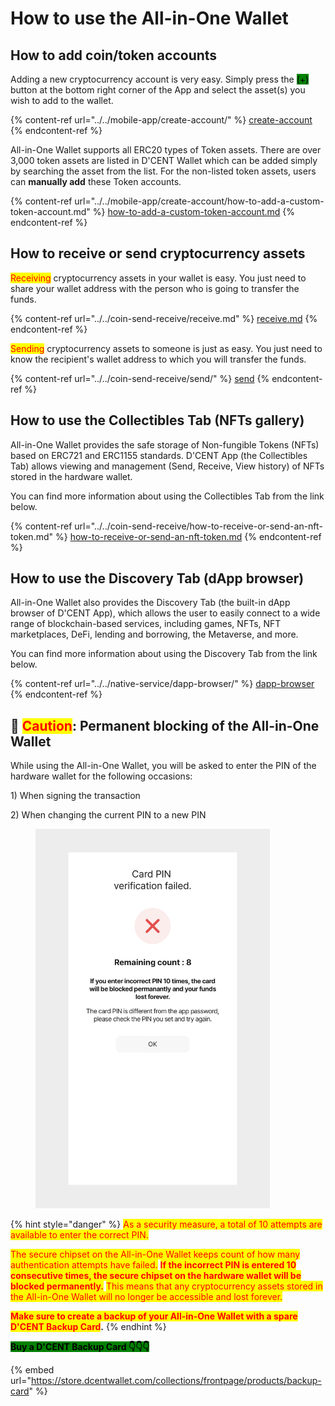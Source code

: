 # How to use the All-in-One Wallet

## How to add coin/token accounts

Adding a new cryptocurrency account is very easy. Simply press the <mark style="background-color:green;">(+)</mark> button at the bottom right corner of the App and select the asset(s) you wish to add to the wallet.&#x20;

{% content-ref url="../../mobile-app/create-account/" %}
[create-account](../../mobile-app/create-account/)
{% endcontent-ref %}

All-in-One Wallet supports all ERC20 types of Token assets. There are over 3,000 token assets are listed in D'CENT Wallet which can be added simply by searching the asset from the list. For the non-listed token assets, users can **manually add** these Token accounts.

{% content-ref url="../../mobile-app/create-account/how-to-add-a-custom-token-account.md" %}
[how-to-add-a-custom-token-account.md](../../mobile-app/create-account/how-to-add-a-custom-token-account.md)
{% endcontent-ref %}

## How to receive or send cryptocurrency assets

<mark style="color:red;">Receiving</mark> cryptocurrency assets in your wallet is easy. You just need to share your wallet address with the person who is going to transfer the funds.

{% content-ref url="../../coin-send-receive/receive.md" %}
[receive.md](../../coin-send-receive/receive.md)
{% endcontent-ref %}

<mark style="color:red;">Sending</mark> cryptocurrency assets to someone is just as easy. You just need to know the recipient's wallet address to which you will transfer the funds.

{% content-ref url="../../coin-send-receive/send/" %}
[send](../../coin-send-receive/send/)
{% endcontent-ref %}

## How to use the Collectibles Tab (NFTs gallery)

All-in-One Wallet provides the safe storage of Non-fungible Tokens (NFTs) based on ERC721 and ERC1155 standards. D'CENT App (the Collectibles Tab) allows viewing and management (Send, Receive, View history) of NFTs stored in the hardware wallet.

You can find more information about using the Collectibles Tab from the link below.

{% content-ref url="../../coin-send-receive/how-to-receive-or-send-an-nft-token.md" %}
[how-to-receive-or-send-an-nft-token.md](../../coin-send-receive/how-to-receive-or-send-an-nft-token.md)
{% endcontent-ref %}

## How to use the Discovery Tab (dApp browser)

All-in-One Wallet also provides the Discovery Tab (the built-in dApp browser of D'CENT App), which allows the user to easily connect to a wide range of blockchain-based services, including games, NFTs, NFT marketplaces, DeFi, lending and borrowing, the Metaverse, and more.

You can find more information about using the Discovery Tab from the link below.

{% content-ref url="../../native-service/dapp-browser/" %}
[dapp-browser](../../native-service/dapp-browser/)
{% endcontent-ref %}

## 🚨 <mark style="color:red;">Caution</mark>: Permanent blocking of the All-in-One Wallet

While using the All-in-One Wallet, you will be asked to enter the PIN of the hardware wallet for the following occasions:&#x20;

1\) When signing the transaction

2\) When changing the current PIN to a new PIN

<div align="left"><figure><img src="../../.gitbook/assets/19.jpg" alt="" width="375"><figcaption></figcaption></figure></div>

{% hint style="danger" %}
<mark style="color:red;">As a security measure, a total of 10 attempts are available to enter the correct PIN.</mark>&#x20;

<mark style="color:red;">The secure chipset on the All-in-One Wallet keeps count of how many authentication attempts have failed.</mark> <mark style="color:red;"></mark><mark style="color:red;">**If the incorrect PIN is entered 10 consecutive times, the secure chipset on the hardware wallet will be blocked permanently.**</mark> <mark style="color:red;"></mark><mark style="color:red;">This means that any cryptocurrency assets stored in the All-in-One Wallet will no longer be accessible and lost forever.</mark>



<mark style="color:red;">**Make sure to create a backup of your All-in-One Wallet with a spare D'CENT Backup Card**</mark>**.**
{% endhint %}

<mark style="background-color:green;">**Buy a D'CENT Backup Card  👇👇👇**</mark>

{% embed url="https://store.dcentwallet.com/collections/frontpage/products/backup-card" %}

